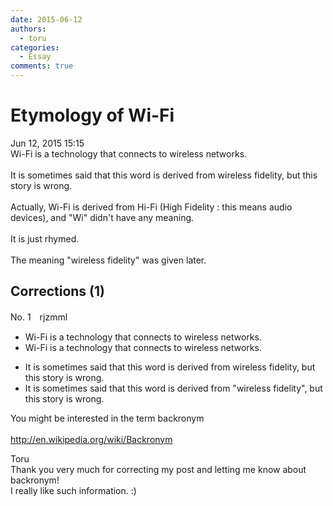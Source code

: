 ```yaml
---
date: 2015-06-12
authors:
  - toru
categories:
  - Essay
comments: true
---
```


# Etymology of Wi-Fi
<div class="date">Jun 12, 2015 15:15</div>
<div id="post"><div id="body_show_ori">
Wi-Fi is a technology that connects to wireless networks.<br/><br/>It is sometimes said that this word is derived from wireless fidelity, but this story is wrong.<br/><br/>Actually, Wi-Fi is derived from Hi-Fi (High Fidelity : this means audio devices), and "Wi" didn't have any meaning.<br/><br/>It is just rhymed.<br/><br/>The meaning "wireless fidelity" was given later.<br/>
</div></div>

<!-- more -->


## Corrections (1)
<div id="block"><div class="first_name"> No. 1　<span class="just_name">rjzmml</span></div><div id="block2">
<ul class="correction_field">
<li class="incorrect">Wi-Fi is a technology that connects to wireless networks.</li>
<li class="corrected correct">
Wi-Fi is a technology that connects <span class="sline">to</span> wireless networks.
</li>
</ul>
<ul class="correction_field">
<li class="incorrect">It is sometimes said that this word is derived from wireless fidelity, but this story is wrong.</li>
<li class="corrected correct">
It is sometimes said that this word is derived from "wireless fidelity", but this story is wrong.
</li>
</ul>
<p class="comment_small">
 You might be interested in the term backronym
 <br/>
 <br/>
 <a href="http://en.wikipedia.org/wiki/Backronym" target="_blank">
  http://en.wikipedia.org/wiki/Backronym
 </a>
</p>

</div><div class="name"><span class="just_name">Toru</span><br>
Thank you very much for correcting my post and letting me know about backronym!<br/>I really like such information. :)
</div>
</div>
